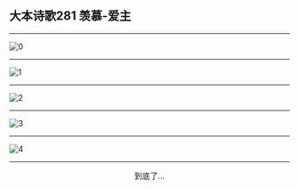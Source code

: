 
## 大本诗歌281 羡慕-爱主
        
<div id="aplayer0"></div>

---

<img alt="0" data-original="https://cdn.jsdelivr.net/gh/k34869/shi/data/d0280/0">

---

<img alt="1" data-original="https://cdn.jsdelivr.net/gh/k34869/shi/data/d0280/1">

---

<img alt="2" data-original="https://cdn.jsdelivr.net/gh/k34869/shi/data/d0280/2">

---

<img alt="3" data-original="https://cdn.jsdelivr.net/gh/k34869/shi/data/d0280/3">

---

<img alt="4" data-original="https://cdn.jsdelivr.net/gh/k34869/shi/data/d0280/4">

---

<p style="text-align: center">到底了...</p>

<script src="/js/dist-view.js"></script>

<script>
MAIN.id = 'd0280';
        
const ap0 = new APlayer({
    container: document.getElementById('aplayer0'),
    volume: 1,
    loop: 'none',
    preload: 'none',
    audio: [{
        name: '大本诗歌281.mp3',
        artist: '大本诗歌',
        url: 'https://res.wx.qq.com/voice/getvoice?mediaid=MzI0NTk3MDM5M18yMjQ3NDkwOTUx',
        cover: '/favicon'
    }]
});
</script>
